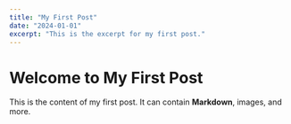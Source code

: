 ```yaml
---
title: "My First Post"
date: "2024-01-01"
excerpt: "This is the excerpt for my first post."
---
```


# Welcome to My First Post

This is the content of my first post. It can contain **Markdown**, images, and more.
